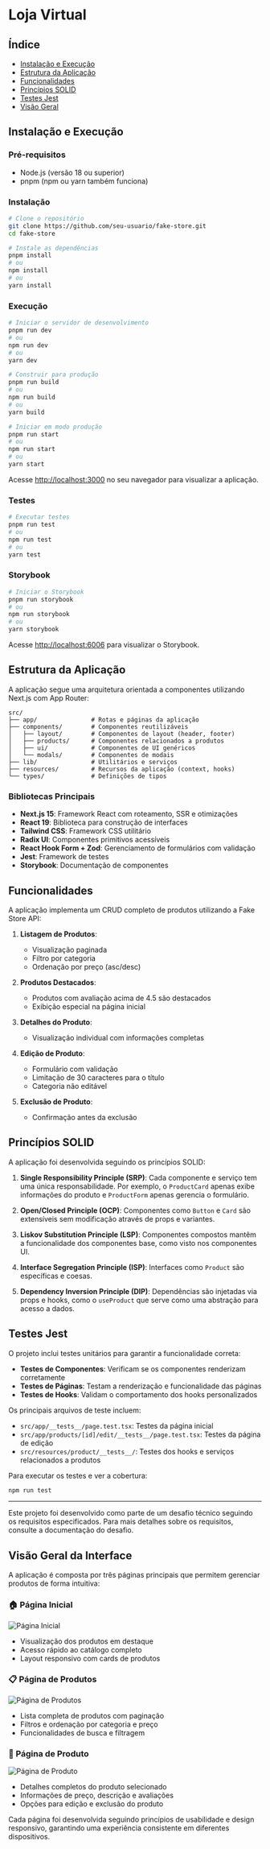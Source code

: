 # Loja Virtual

## Índice

- [Instalação e Execução](#instalação-e-execução)
- [Estrutura da Aplicação](#estrutura-da-aplicação)
- [Funcionalidades](#funcionalidades)
- [Princípios SOLID](#princípios-solid)
- [Testes Jest](#testes)
- [Visão Geral](#design)

## Instalação e Execução

### Pré-requisitos

- Node.js (versão 18 ou superior)
- pnpm (npm ou yarn também funciona)

### Instalação

```bash
# Clone o repositório
git clone https://github.com/seu-usuario/fake-store.git
cd fake-store

# Instale as dependências
pnpm install
# ou
npm install
# ou
yarn install
```

### Execução

```bash
# Iniciar o servidor de desenvolvimento
pnpm run dev
# ou
npm run dev
# ou
yarn dev

# Construir para produção
pnpm run build
# ou
npm run build
# ou
yarn build

# Iniciar em modo produção
pnpm run start
# ou
npm run start
# ou
yarn start
```

Acesse [http://localhost:3000](http://localhost:3000) no seu navegador para visualizar a aplicação.

### Testes

```bash
# Executar testes
pnpm run test
# ou
npm run test
# ou
yarn test
```

### Storybook

```bash
# Iniciar o Storybook
pnpm run storybook
# ou
npm run storybook
# ou
yarn storybook
```

Acesse [http://localhost:6006](http://localhost:6006) para visualizar o Storybook.

## Estrutura da Aplicação

A aplicação segue uma arquitetura orientada a componentes utilizando Next.js com App Router:

```
src/
├── app/               # Rotas e páginas da aplicação
├── components/        # Componentes reutilizáveis
│   ├── layout/        # Componentes de layout (header, footer)
│   ├── products/      # Componentes relacionados a produtos
│   ├── ui/            # Componentes de UI genéricos
│   └── modals/        # Componentes de modais
├── lib/               # Utilitários e serviços
├── resources/         # Recursos da aplicação (context, hooks)
└── types/             # Definições de tipos
```

### Bibliotecas Principais

- **Next.js 15**: Framework React com roteamento, SSR e otimizações
- **React 19**: Biblioteca para construção de interfaces
- **Tailwind CSS**: Framework CSS utilitário
- **Radix UI**: Componentes primitivos acessíveis
- **React Hook Form + Zod**: Gerenciamento de formulários com validação
- **Jest**: Framework de testes
- **Storybook**: Documentação de componentes

## Funcionalidades

A aplicação implementa um CRUD completo de produtos utilizando a Fake Store API:

1. **Listagem de Produtos**:

   - Visualização paginada
   - Filtro por categoria
   - Ordenação por preço (asc/desc)

2. **Produtos Destacados**:

   - Produtos com avaliação acima de 4.5 são destacados
   - Exibição especial na página inicial

3. **Detalhes do Produto**:

   - Visualização individual com informações completas

4. **Edição de Produto**:

   - Formulário com validação
   - Limitação de 30 caracteres para o título
   - Categoria não editável

5. **Exclusão de Produto**:
   - Confirmação antes da exclusão

## Princípios SOLID

A aplicação foi desenvolvida seguindo os princípios SOLID:

1. **Single Responsibility Principle (SRP)**: Cada componente e serviço tem uma única responsabilidade. Por exemplo, o `ProductCard` apenas exibe informações do produto e `ProductForm` apenas gerencia o formulário.

2. **Open/Closed Principle (OCP)**: Componentes como `Button` e `Card` são extensíveis sem modificação através de props e variantes.

3. **Liskov Substitution Principle (LSP)**: Componentes compostos mantêm a funcionalidade dos componentes base, como visto nos componentes UI.

4. **Interface Segregation Principle (ISP)**: Interfaces como `Product` são específicas e coesas.

5. **Dependency Inversion Principle (DIP)**: Dependências são injetadas via props e hooks, como o `useProduct` que serve como uma abstração para acesso a dados.

## Testes Jest

O projeto inclui testes unitários para garantir a funcionalidade correta:

- **Testes de Componentes**: Verificam se os componentes renderizam corretamente
- **Testes de Páginas**: Testam a renderização e funcionalidade das páginas
- **Testes de Hooks**: Validam o comportamento dos hooks personalizados

Os principais arquivos de teste incluem:

- `src/app/__tests__/page.test.tsx`: Testes da página inicial
- `src/app/products/[id]/edit/__tests__/page.test.tsx`: Testes da página de edição
- `src/resources/product/__tests__/`: Testes dos hooks e serviços relacionados a produtos

Para executar os testes e ver a cobertura:

```bash
npm run test
```

---

Este projeto foi desenvolvido como parte de um desafio técnico seguindo os requisitos especificados. Para mais detalhes sobre os requisitos, consulte a documentação do desafio.

## Visão Geral da Interface

A aplicação é composta por três páginas principais que permitem gerenciar produtos de forma intuitiva:

### 🏠 Página Inicial

![Página Inicial](./docs/images/home-page.png)

- Visualização dos produtos em destaque
- Acesso rápido ao catálogo completo
- Layout responsivo com cards de produtos

### 📋 Página de Produtos

![Página de Produtos](./docs/images/products-page.png)

- Lista completa de produtos com paginação
- Filtros e ordenação por categoria e preço
- Funcionalidades de busca e filtragem

### 📝 Página de Produto

![Página de Produto](./docs/images/product-page.png)

- Detalhes completos do produto selecionado
- Informações de preço, descrição e avaliações
- Opções para edição e exclusão do produto

Cada página foi desenvolvida seguindo princípios de usabilidade e design responsivo, garantindo uma experiência consistente em diferentes dispositivos.
